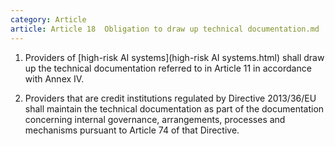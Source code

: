 ```yaml
---
category: Article
article: Article 18  Obligation to draw up technical documentation.md
---
```


1. Providers of [high-risk AI systems](high-risk AI systems.html) shall draw up the technical documentation referred to in Article 11 in accordance with Annex IV.

2. Providers that are credit institutions regulated by Directive 2013/36/EU shall maintain the technical documentation as part of the documentation concerning internal governance, arrangements, processes and mechanisms pursuant to Article 74 of that Directive.